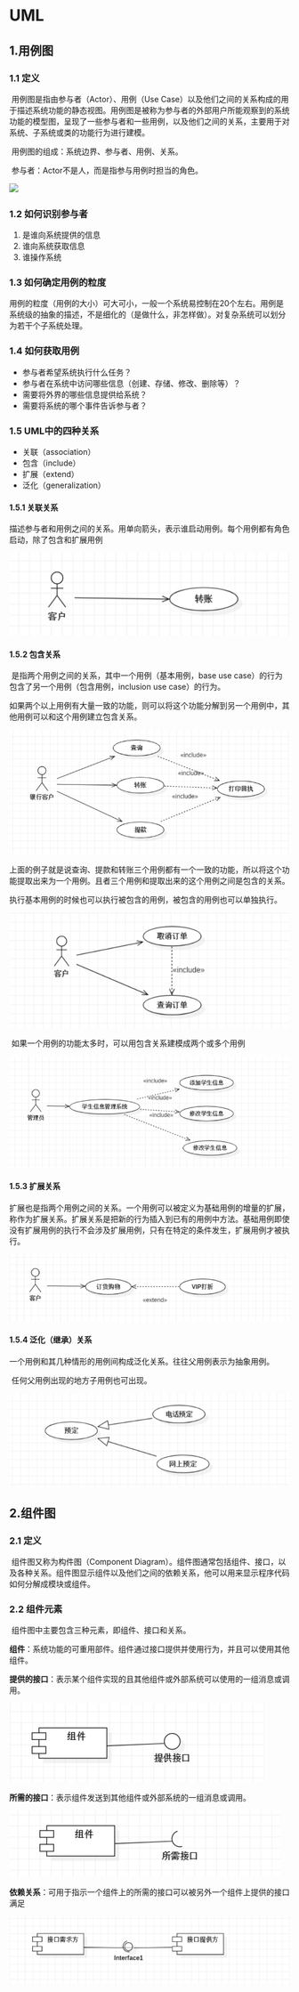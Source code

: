 # UML

## 1.用例图

### 1.1 定义

​	用例图是指由参与者（Actor）、用例（Use Case）以及他们之间的关系构成的用于描述系统功能的静态视图。用例图是被称为参与者的外部用户所能观察到的系统功能的模型图，呈现了一些参与者和一些用例，以及他们之间的关系，主要用于对系统、子系统或类的功能行为进行建模。

​	用例图的组成：系统边界、参与者、用例、关系。

​	参与者：Actor不是人，而是指参与用例时担当的角色。

![](E:\B_技术资料\AA-NOTE\UML\用例图\用例图.png)

### 1.2 如何识别参与者

1. 是谁向系统提供的信息
2. 谁向系统获取信息
3. 谁操作系统

### 1.3 如何确定用例的粒度

​	用例的粒度（用例的大小）可大可小，一般一个系统易控制在20个左右。用例是系统级的抽象的描述，不是细化的（是做什么，非怎样做）。对复杂系统可以划分为若干个子系统处理。

### 1.4 如何获取用例

- 参与者希望系统执行什么任务？
- 参与者在系统中访问哪些信息（创建、存储、修改、删除等）？
- 需要将外界的哪些信息提供给系统？
- 需要将系统的哪个事件告诉参与者？

### 1.5 UML中的四种关系

- 关联（association）
- 包含（include）
- 扩展（extend）
- 泛化（generalization）

####     1.5.1 关联关系

​	描述参与者和用例之间的关系。用单向箭头，表示谁启动用例。每个用例都有角色启动，除了包含和扩展用例

![](./用例图/usecase1.png)

#### 	1.5.2 包含关系

​	是指两个用例之间的关系，其中一个用例（基本用例，base use case）的行为包含了另一个用例（包含用例，inclusion use case）的行为。

​	如果两个以上用例有大量一致的功能，则可以将这个功能分解到另一个用例中，其他用例可以和这个用例建立包含关系。

![](./用例图/usecase2.png)

​	上面的例子就是说查询、提款和转账三个用例都有一个一致的功能，所以将这个功能提取出来为一个用例。且者三个用例和提取出来的这个用例之间是包含的关系。

​	执行基本用例的时候也可以执行被包含的用例，被包含的用例也可以单独执行。

![./用例图/usecase3.png](./用例图/usecase3.png)

​	如果一个用例的功能太多时，可以用包含关系建模成两个或多个用例

![](./用例图/usecase4.png)

#### 1.5.3 扩展关系

​	扩展也是指两个用例之间的关系。一个用例可以被定义为基础用例的增量的扩展，称作为扩展关系。扩展关系是把新的行为插入到已有的用例中方法。基础用例即使没有扩展用例的执行不会涉及扩展用例，只有在特定的条件发生，扩展用例才被执行。

![](./用例图/usecase5.png)

#### 1.5.4 泛化（继承）关系

​	一个用例和其几种情形的用例间构成泛化关系。往往父用例表示为抽象用例。

​	任何父用例出现的地方子用例也可出现。

![](./用例图/usecase6.png)



## 2.组件图

### 2.1 定义

​	组件图又称为构件图（Component Diagram）。组件图通常包括组件、接口，以及各种关系。组件图显示组件以及他们之间的依赖关系，他可以用来显示程序代码如何分解成模块或组件。

### 2.2 组件元素

​	组件图中主要包含三种元素，即组件、接口和关系。

​	**组件**：系统功能的可重用部件。组件通过接口提供并使用行为，并且可以使用其他组件。

​	**提供的接口**：表示某个组件实现的且其他组件或外部系统可以使用的一组消息或调用。

![](./组件图/component1.png)

​	**所需的接口**：表示组件发送到其他组件或外部系统的一组消息或调用。

![](./组件图/component2.png)

​	**依赖关系**：可用于指示一个组件上的所需的接口可以被另外一个组件上提供的接口满足

![](./组件图/component3.png)

